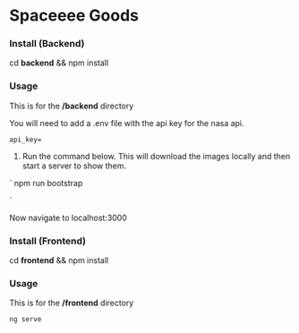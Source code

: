
#  Spaceeee Goods

  
###  Install (Backend)

cd **backend**  && npm install

  

###  Usage

This is for the **/backend** directory


You will need to add a .env file with the api key for the nasa api.

`api_key=`


1. Run the command below. This will download the images locally and then start a server to show them.

`
npm run bootstrap

`
 
Now navigate to localhost:3000

 
###  Install (Frontend)

cd **frontend**  && npm install

  

###  Usage

This is for the **/frontend** directory


`
ng serve
`